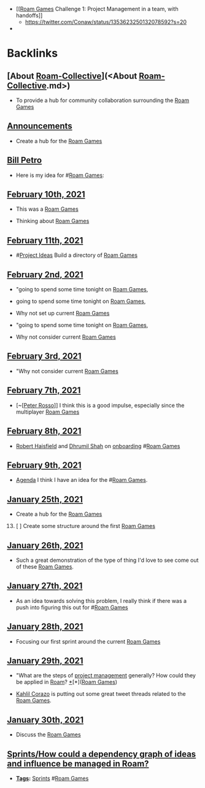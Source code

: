 - [[[Roam Games](<[[Roam Games.md>) Challenge 1: Project Management in a team, with handoffs]]
    - https://twitter.com/Conaw/status/1353623250132078592?s=20
- 

# Backlinks
## [About [Roam-Collective](<Roam-Collective.md>)](<About [Roam-Collective](<Roam-Collective.md>).md>)
- To provide a hub for community collaboration surrounding the [Roam Games](<Roam Games.md>)

## [Announcements](<Announcements.md>)
- Create a hub for the [Roam Games](<Roam Games.md>)

## [Bill Petro](<Bill Petro.md>)
- Here is my idea for #[Roam Games](<Roam Games.md>):

## [February 10th, 2021](<February 10th, 2021.md>)
- This was a [Roam Games](<Roam Games.md>)

- Thinking about [Roam Games](<Roam Games.md>)

## [February 11th, 2021](<February 11th, 2021.md>)
- #[Project Ideas](<Project Ideas.md>) Build a directory of [Roam Games](<Roam Games.md>)

## [February 2nd, 2021](<February 2nd, 2021.md>)
- "going to spend some time tonight on [Roam Games](<Roam Games.md>),

- going to spend some time tonight on [Roam Games](<Roam Games.md>),

- Why not set up current [Roam Games](<Roam Games.md>)

- "going to spend some time tonight on [Roam Games](<Roam Games.md>),

- Why not consider current [Roam Games](<Roam Games.md>)

## [February 3rd, 2021](<February 3rd, 2021.md>)
- "Why not consider current [Roam Games](<Roam Games.md>)

## [February 7th, 2021](<February 7th, 2021.md>)
- [~[[Peter Rosso](<~[[Peter Rosso.md>)]] I think this is a good impulse, especially since the multiplayer [Roam Games](<Roam Games.md>)

## [February 8th, 2021](<February 8th, 2021.md>)
- [Robert Haisfield](<Robert Haisfield.md>) and [Dhrumil Shah](<Dhrumil Shah.md>) on [onboarding](<onboarding.md>) #[Roam Games](<Roam Games.md>)

## [February 9th, 2021](<February 9th, 2021.md>)
- [Agenda](<Agenda.md>) I think I have an idea for the #[Roam Games](<Roam Games.md>).

## [January 25th, 2021](<January 25th, 2021.md>)
- Create a hub for the [Roam Games](<Roam Games.md>)

13. [ ] Create some structure around the first [Roam Games](<Roam Games.md>)

## [January 26th, 2021](<January 26th, 2021.md>)
- Such a great demonstration of the type of thing I'd love to see come out of these [Roam Games](<Roam Games.md>).

## [January 27th, 2021](<January 27th, 2021.md>)
- As an idea towards solving this problem, I really think if there was a push into figuring this out for #[Roam Games](<Roam Games.md>)

## [January 28th, 2021](<January 28th, 2021.md>)
- Focusing our first sprint around the current [Roam Games](<Roam Games.md>)

## [January 29th, 2021](<January 29th, 2021.md>)
- "What are the steps of [project management](<project management.md>) generally? How could they be applied in [Roam](<Roam.md>)? [*]([Questions](<Questions.md>))[*]([Roam Games](<Roam Games.md>))

- [Kahlil Corazo](<Kahlil Corazo.md>) is putting out some great tweet threads related to the [Roam Games](<Roam Games.md>).

## [January 30th, 2021](<January 30th, 2021.md>)
- Discuss the [Roam Games](<Roam Games.md>)

## [Sprints/How could a dependency graph of ideas and influence be managed in Roam?](<Sprints/How could a dependency graph of ideas and influence be managed in Roam?.md>)
- **[Tags](<Tags.md>):** [Sprints](<Sprints.md>) #[Roam Games](<Roam Games.md>)

